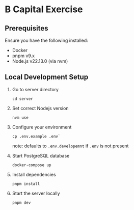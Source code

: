 # B Capital Exercise

## Prerequisites
Ensure you have the following installed:

- Docker
- pnpm v9.x
- Node.js v22.13.0 (via nvm)

## Local Development Setup

1. Go to server directory
    ```
    cd server
    ```

1. Set correct Nodejs version 
    ```
    nvm use
    ```

1. Configure your environment
    ```
    cp .env.example .env` 
    ```
    note: defaults to `.env.developemnt` if `.env` is not present

1.  Start PostgreSQL database 
    ```
    docker-compose up
    ```

1.  Install dependencies 
    ```
    pnpm install
    ```

1.  Start the server locally
    ```
    pnpm dev
    ```

